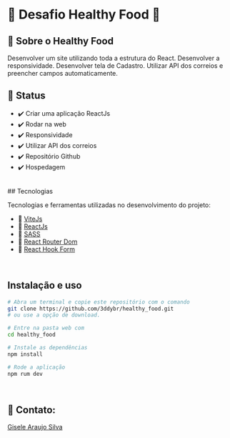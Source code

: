 # 🚀  Desafio Healthy Food 🚀 
## 🎯 Sobre o Healthy Food
Desenvolver um site  utilizando toda a estrutura do React.
Desenvolver a responsividade.
Desenvolver tela de Cadastro.
Utilizar API dos correios e preencher campos automaticamente.
<br>

<h2>🎯 Status</h2>
<ul>
  <li>✔️ Criar uma aplicação ReactJs</li>
  <li>✔️ Rodar na web</li>
  <li>✔️ Responsividade</li>
  <li>✔️ Utilizar API dos correios</li>
  <li>✔️ Repositório Github</li>
  <li>✔️ Hospedagem</li>
</ul>
<br>
## Tecnologias

Tecnologias e ferramentas utilizadas no desenvolvimento do projeto:

- 🔨 [ViteJs](https://vitejs.dev/)
- 🔨 [ReactJs](https://pt-br.reactjs.org/)
- 🔨 [SASS](https://sass-lang.com/)
- 🔨 [React Router Dom](https://reactrouter.com/)
- 🔨 [React Hook Form](https://www.react-hook-form.com)
<br>

## Instalação e uso

```bash
# Abra um terminal e copie este repositório com o comando
git clone https://github.com/3ddybr/healthy_food.git
# ou use a opção de download.

# Entre na pasta web com
cd healthy_food

# Instale as dependências
npm install

# Rode a aplicação
npm rum dev
```
<br>

<h2>🎯 Contato:</h2>
<a href="https://www.linkedin.com/in/gisele-araujo-silva/">Gisele Araujo Silva</a>
